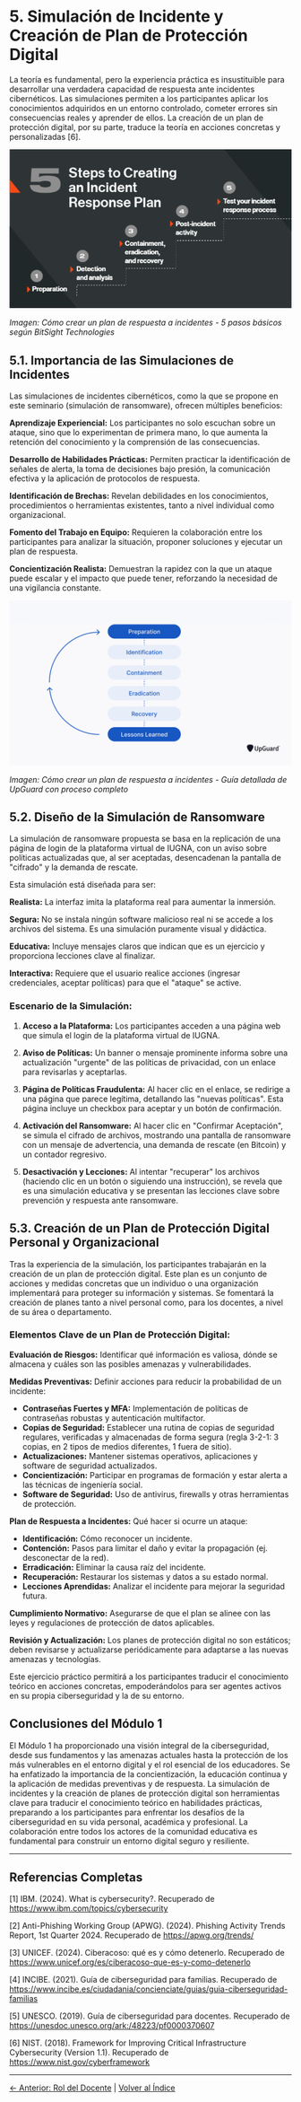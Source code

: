 # 5. Simulación de Incidente y Creación de Plan de Protección Digital

La teoría es fundamental, pero la experiencia práctica es insustituible para desarrollar una verdadera capacidad de respuesta ante incidentes cibernéticos. Las simulaciones permiten a los participantes aplicar los conocimientos adquiridos en un entorno controlado, cometer errores sin consecuencias reales y aprender de ellos. La creación de un plan de protección digital, por su parte, traduce la teoría en acciones concretas y personalizadas [6].

![5 Pasos para Crear un Plan de Respuesta a Incidentes](../imagenes/RWBW7g2gjz1M.png)

*Imagen: Cómo crear un plan de respuesta a incidentes - 5 pasos básicos según BitSight Technologies*


## 5.1. Importancia de las Simulaciones de Incidentes

Las simulaciones de incidentes cibernéticos, como la que se propone en este seminario (simulación de ransomware), ofrecen múltiples beneficios:

**Aprendizaje Experiencial:** Los participantes no solo escuchan sobre un ataque, sino que lo experimentan de primera mano, lo que aumenta la retención del conocimiento y la comprensión de las consecuencias.

**Desarrollo de Habilidades Prácticas:** Permiten practicar la identificación de señales de alerta, la toma de decisiones bajo presión, la comunicación efectiva y la aplicación de protocolos de respuesta.

**Identificación de Brechas:** Revelan debilidades en los conocimientos, procedimientos o herramientas existentes, tanto a nivel individual como organizacional.

**Fomento del Trabajo en Equipo:** Requieren la colaboración entre los participantes para analizar la situación, proponer soluciones y ejecutar un plan de respuesta.

**Concientización Realista:** Demuestran la rapidez con la que un ataque puede escalar y el impacto que puede tener, reforzando la necesidad de una vigilancia constante.

![Cómo Crear un Plan de Respuesta a Incidentes - Guía Detallada](../imagenes/gtS0AgJsdzgC.png)

*Imagen: Cómo crear un plan de respuesta a incidentes - Guía detallada de UpGuard con proceso completo*


## 5.2. Diseño de la Simulación de Ransomware

La simulación de ransomware propuesta se basa en la replicación de una página de login de la plataforma virtual de IUGNA, con un aviso sobre políticas actualizadas que, al ser aceptadas, desencadenan la pantalla de "cifrado" y la demanda de rescate.

Esta simulación está diseñada para ser:

**Realista:** La interfaz imita la plataforma real para aumentar la inmersión.

**Segura:** No se instala ningún software malicioso real ni se accede a los archivos del sistema. Es una simulación puramente visual y didáctica.

**Educativa:** Incluye mensajes claros que indican que es un ejercicio y proporciona lecciones clave al finalizar.

**Interactiva:** Requiere que el usuario realice acciones (ingresar credenciales, aceptar políticas) para que el "ataque" se active.

### Escenario de la Simulación:

1. **Acceso a la Plataforma:** Los participantes acceden a una página web que simula el login de la plataforma virtual de IUGNA.

2. **Aviso de Políticas:** Un banner o mensaje prominente informa sobre una actualización "urgente" de las políticas de privacidad, con un enlace para revisarlas y aceptarlas.

3. **Página de Políticas Fraudulenta:** Al hacer clic en el enlace, se redirige a una página que parece legítima, detallando las "nuevas políticas". Esta página incluye un checkbox para aceptar y un botón de confirmación.

4. **Activación del Ransomware:** Al hacer clic en "Confirmar Aceptación", se simula el cifrado de archivos, mostrando una pantalla de ransomware con un mensaje de advertencia, una demanda de rescate (en Bitcoin) y un contador regresivo.

5. **Desactivación y Lecciones:** Al intentar "recuperar" los archivos (haciendo clic en un botón o siguiendo una instrucción), se revela que es una simulación educativa y se presentan las lecciones clave sobre prevención y respuesta ante ransomware.

## 5.3. Creación de un Plan de Protección Digital Personal y Organizacional

Tras la experiencia de la simulación, los participantes trabajarán en la creación de un plan de protección digital. Este plan es un conjunto de acciones y medidas concretas que un individuo o una organización implementará para proteger su información y sistemas. Se fomentará la creación de planes tanto a nivel personal como, para los docentes, a nivel de su área o departamento.

### Elementos Clave de un Plan de Protección Digital:

**Evaluación de Riesgos:** Identificar qué información es valiosa, dónde se almacena y cuáles son las posibles amenazas y vulnerabilidades.

**Medidas Preventivas:** Definir acciones para reducir la probabilidad de un incidente:

- **Contraseñas Fuertes y MFA:** Implementación de políticas de contraseñas robustas y autenticación multifactor.
- **Copias de Seguridad:** Establecer una rutina de copias de seguridad regulares, verificadas y almacenadas de forma segura (regla 3-2-1: 3 copias, en 2 tipos de medios diferentes, 1 fuera de sitio).
- **Actualizaciones:** Mantener sistemas operativos, aplicaciones y software de seguridad actualizados.
- **Concientización:** Participar en programas de formación y estar alerta a las técnicas de ingeniería social.
- **Software de Seguridad:** Uso de antivirus, firewalls y otras herramientas de protección.

**Plan de Respuesta a Incidentes:** Qué hacer si ocurre un ataque:

- **Identificación:** Cómo reconocer un incidente.
- **Contención:** Pasos para limitar el daño y evitar la propagación (ej. desconectar de la red).
- **Erradicación:** Eliminar la causa raíz del incidente.
- **Recuperación:** Restaurar los sistemas y datos a su estado normal.
- **Lecciones Aprendidas:** Analizar el incidente para mejorar la seguridad futura.

**Cumplimiento Normativo:** Asegurarse de que el plan se alinee con las leyes y regulaciones de protección de datos aplicables.

**Revisión y Actualización:** Los planes de protección digital no son estáticos; deben revisarse y actualizarse periódicamente para adaptarse a las nuevas amenazas y tecnologías.

Este ejercicio práctico permitirá a los participantes traducir el conocimiento teórico en acciones concretas, empoderándolos para ser agentes activos en su propia ciberseguridad y la de su entorno.

## Conclusiones del Módulo 1

El Módulo 1 ha proporcionado una visión integral de la ciberseguridad, desde sus fundamentos y las amenazas actuales hasta la protección de los más vulnerables en el entorno digital y el rol esencial de los educadores. Se ha enfatizado la importancia de la concientización, la educación continua y la aplicación de medidas preventivas y de respuesta. La simulación de incidentes y la creación de planes de protección digital son herramientas clave para traducir el conocimiento teórico en habilidades prácticas, preparando a los participantes para enfrentar los desafíos de la ciberseguridad en su vida personal, académica y profesional. La colaboración entre todos los actores de la comunidad educativa es fundamental para construir un entorno digital seguro y resiliente.

---

## Referencias Completas

[1] IBM. (2024). What is cybersecurity?. Recuperado de https://www.ibm.com/topics/cybersecurity

[2] Anti-Phishing Working Group (APWG). (2024). Phishing Activity Trends Report, 1st Quarter 2024. Recuperado de https://apwg.org/trends/

[3] UNICEF. (2024). Ciberacoso: qué es y cómo detenerlo. Recuperado de https://www.unicef.org/es/ciberacoso-que-es-y-como-detenerlo

[4] INCIBE. (2021). Guía de ciberseguridad para familias. Recuperado de https://www.incibe.es/ciudadania/concienciate/guias/guia-ciberseguridad-familias

[5] UNESCO. (2019). Guía de ciberseguridad para docentes. Recuperado de https://unesdoc.unesco.org/ark:/48223/pf0000370607

[6] NIST. (2018). Framework for Improving Critical Infrastructure Cybersecurity (Version 1.1). Recuperado de https://www.nist.gov/cyberframework

---

[← Anterior: Rol del Docente](04-rol-del-docente.md) | [Volver al Índice](../README.md)

